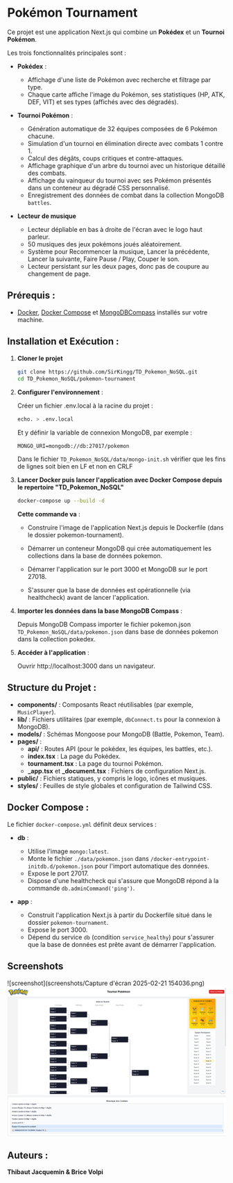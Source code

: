 # Pokémon Tournament

Ce projet est une application Next.js qui combine un **Pokédex** et un **Tournoi Pokémon**.

Les trois fonctionnalités principales sont :

- **Pokédex** : 
  - Affichage d'une liste de Pokémon avec recherche et filtrage par type.
  - Chaque carte affiche l'image du Pokémon, ses statistiques (HP, ATK, DEF, VIT) et ses types (affichés avec des dégradés).

- **Tournoi Pokémon** : 
  - Génération automatique de 32 équipes composées de 6 Pokémon chacune.
  - Simulation d'un tournoi en élimination directe avec combats 1 contre 1.
  - Calcul des dégâts, coups critiques et contre-attaques.
  - Affichage graphique d'un arbre du tournoi avec un historique détaillé des combats.
  - Affichage du vainqueur du tournoi avec ses Pokémon présentés dans un conteneur au dégradé CSS personnalisé.
  - Enregistrement des données de combat dans la collection MongoDB `battles`.
 
- **Lecteur de musique**
    - Lecteur dépliable en bas à droite de l'écran avec le logo haut parleur.
    - 50 musiques des jeux pokémons joués aléatoirement.
    - Système pour Recommencer la musique, Lancer la précédente, Lancer la suivante, Faire Pause / Play, Couper le son.
    - Lecteur persistant sur les deux pages, donc pas de coupure au changement de page.

##  Prérequis :
- [Docker](https://www.docker.com/), [Docker Compose](https://docs.docker.com/compose/) et [MongoDBCompass](https://www.mongodb.com/products/tools/compass) installés sur votre machine.

## Installation et Exécution :

1) **Cloner le projet**
    ```bash
   git clone https://github.com/SirKingg/TD_Pokemon_NoSQL.git
   cd TD_Pokemon_NoSQL/pokemon-tournament
    ```

2) **Configurer l'environnement** :

   Créer un fichier .env.local à la racine du projet :
    ```bash
   echo. > .env.local
    ```
   Et y définir la variable de connexion MongoDB, par exemple :
   ```env
   MONGO_URI=mongodb://db:27017/pokemon
   ```
   Dans le fichier `TD_Pokemon_NoSQL/data/mongo-init.sh` vérifier que les fins de lignes soit bien en LF et non en CRLF


3) **Lancer Docker puis lancer l'application avec Docker Compose depuis le repertoire "TD_Pokemon_NoSQL"**

   ```bash
   docker-compose up --build -d
   ```

   **Cette commande va** :

    - Construire l'image de l'application Next.js depuis le Dockerfile (dans le dossier pokemon-tournament).

    - Démarrer un conteneur MongoDB qui crée automatiquement les collections dans la base de données pokemon.

    - Démarrer l'application sur le port 3000 et MongoDB sur le port 27018.
      
    - S'assurer que la base de données est opérationnelle (via healthcheck) avant de lancer l'application.
    
4) **Importer les données dans la base MongoDB Compass** :

   Depuis MongoDB Compass importer le fichier pokemon.json `TD_Pokemon_NoSQL/data/pokemon.json` dans base de données pokemon dans la collection pokedex.
   
5) **Accéder à l'application** :

   Ouvrir http://localhost:3000 dans un navigateur.

## Structure du Projet :
- **components/** : Composants React réutilisables (par exemple, `MusicPlayer`).
- **lib/** : Fichiers utilitaires (par exemple, `dbConnect.ts` pour la connexion à MongoDB).
- **models/** : Schémas Mongoose pour MongoDB (Battle, Pokemon, Team).
- **pages/** :
    - **api/** : Routes API (pour le pokédex, les équipes, les battles, etc.).
    - **index.tsx** : La page du Pokédex.
    - **tournament.tsx** : La page du tournoi Pokémon.
    - **_app.tsx** et **_document.tsx** : Fichiers de configuration Next.js.
- **public/** : Fichiers statiques, y compris le logo, icônes et musiques.
- **styles/** : Feuilles de style globales et configuration de Tailwind CSS.

## Docker Compose :
Le fichier `docker-compose.yml` définit deux services :
- **db** :
    - Utilise l'image `mongo:latest`.
    - Monte le fichier `./data/pokemon.json` dans `/docker-entrypoint-initdb.d/pokemon.json` pour l'import automatique des données.
    - Expose le port 27017.
    - Dispose d'une healthcheck qui s'assure que MongoDB répond à la commande `db.adminCommand('ping')`.

- **app** :
    - Construit l'application Next.js à partir du Dockerfile situé dans le dossier `pokemon-tournament`.
    - Expose le port 3000.
    - Dépend du service `db` (condition `service_healthy`) pour s'assurer que la base de données est prête avant de démarrer l'application.


## Screenshots
![screenshot](screenshots/Capture d'écran 2025-02-21 154036.png)
![screenshot](screenshots/image.png)
![screenshot](screenshots/image2.png)

## Auteurs :
**Thibaut Jacquemin & Brice Volpi**
